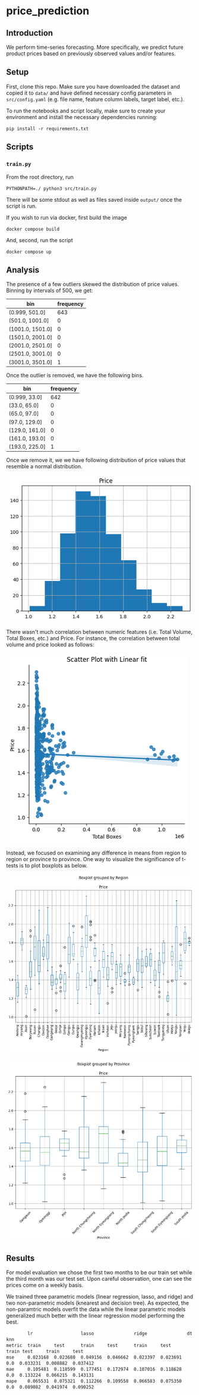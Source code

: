 # price_prediction



## Introduction

We perform time-series forecasting. More specifically, we predict future product prices based on previously observed values and/or features. 


## Setup

First, clone this repo. Make sure you have downloaded the dataset and copied it to `data/` and have defined necessary config parameters in `src/config.yaml` (e.g. file name, feature column labels, target label, etc.).

To run the notebooks and script locally, make sure to create your environment and install the necessary dependencies running:

    pip install -r requirements.txt


## Scripts


### `train.py`

From the root directory, run

    PYTHONPATH=./ python3 src/train.py

There will be some stdout as well as files saved inside `output/` once the script is run.

If you wish to run via docker, first build the image

    docker compose build

And, second, run the script

    docker compose up



## Analysis

The presence of a few outliers skewed the distribution of price values. Binning by intervals of 500, we get:

|bin | frequency |
|---------------|------|
|(0.999, 501.0] | 643 |
|(501.0, 1001.0] | 0 |
|(1001.0, 1501.0]| 0 |
|(1501.0, 2001.0]| 0 |
|(2001.0, 2501.0]| 0 |
|(2501.0, 3001.0]| 0 |
|(3001.0, 3501.0]| 1 |
 

Once the outlier is removed, we have the following bins.

|bin | frequency |
|---------------|------|
|(0.999, 33.0]  |   642
|(33.0, 65.0]   |     0
|(65.0, 97.0]   |     0
|(97.0, 129.0]  |     0
|(129.0, 161.0] |     0
|(161.0, 193.0] |     0
|(193.0, 225.0]  |    1

Once we remove it, we we have following distribution of price values that resemble a normal distribution.

![](resources/normal.png)


There wasn't much correlation between numeric features (i.e. Total Volume, Total Boxes, etc.) and Price. For instance, the correlation between total volume and price looked as follows:

![](resources/pricetotalboxcorr.png)


Instead, we focused on examining any difference in means from region to region or province to province. One way to visualize the significance of t-tests is to plot boxplots as below.

![](resources/boxplotbycity.png)


![](resources/boxplotbyprovince.png)


## Results


For model evaluation we chose the first two months to be our train set while the third month was our test set. Upon careful observation, one can see the prices come on a weekly basis.

We trained three parametric models (linear regression, lasso, and ridge) and two non-parametric models (knearest and decision tree). As expected, the non-paramtric models overfit the data while the linear parametric models generalized much better with the linear regression model performing the best.


            lr                  lasso               ridge               dt             knn          
    metric  train     test      train     test      train     test      train test     train     test                                                                              
    mse     0.023168  0.023680  0.049156  0.046662  0.023397  0.023691  0.0  0.033231  0.008882  0.037412
    mae     0.105481  0.118599  0.177451  0.172974  0.107016  0.118628  0.0  0.133224  0.066215  0.143131
    mape    0.065531  0.075321  0.112266  0.109558  0.066583  0.075350  0.0  0.089082  0.041974  0.090252